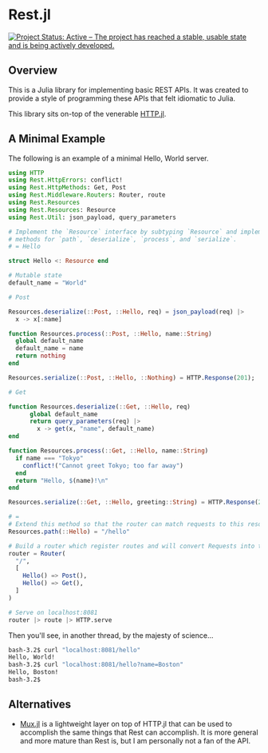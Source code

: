# Rest.jl

[![Project Status: Active – The project has reached a stable, usable state and is being actively developed.](https://www.repostatus.org/badges/latest/active.svg)](https://www.repostatus.org/#active)

## Overview
This is a Julia library for implementing basic REST APIs. It was created to provide a style of programming these APIs that felt idiomatic to Julia.

This library sits on-top of the venerable [HTTP.jl](https://github.com/JuliaWeb/HTTP.jl).

## A Minimal Example
The following is an example of a minimal Hello, World server.

```julia
using HTTP
using Rest.HttpErrors: conflict!
using Rest.HttpMethods: Get, Post
using Rest.Middleware.Routers: Router, route
using Rest.Resources
using Rest.Resources: Resource
using Rest.Util: json_payload, query_parameters

# Implement the `Resource` interface by subtyping `Resource` and implementing specialized
# methods for `path`, `deserialize`, `process`, and `serialize`.
# = Hello

struct Hello <: Resource end

# Mutable state
default_name = "World"

# Post

Resources.deserialize(::Post, ::Hello, req) = json_payload(req) |>
  x -> x[:name]

function Resources.process(::Post, ::Hello, name::String)
  global default_name
  default_name = name
  return nothing
end

Resources.serialize(::Post, ::Hello, ::Nothing) = HTTP.Response(201);

# Get

function Resources.deserialize(::Get, ::Hello, req)
      global default_name
      return query_parameters(req) |>
        x -> get(x, "name", default_name)
end

function Resources.process(::Get, ::Hello, name::String)
  if name === "Tokyo"
    conflict!("Cannot greet Tokyo; too far away")
  end
  return "Hello, $(name)!\n"
end

Resources.serialize(::Get, ::Hello, greeting::String) = HTTP.Response(200, greeting)

# =
# Extend this method so that the router can match requests to this resource
Resources.path(::Hello) = "/hello"

# Build a router which register routes and will convert Requests into the app domain
router = Router(
  "/",
  [
    Hello() => Post(), 
    Hello() => Get(),
  ]
)

# Serve on localhost:8081
router |> route |> HTTP.serve
```

Then you'll see, in another thread, by the majesty of science...
```bash
bash-3.2$ curl "localhost:8081/hello"
Hello, World!
bash-3.2$ curl "localhost:8081/hello?name=Boston"
Hello, Boston!
bash-3.2$
```
## Alternatives

- [Mux.jl](https://github.com/JuliaWeb/Mux.jl) is a lightweight layer on top of HTTP.jl that can be used to accomplish the same things that Rest can accomplish. It is more general and more mature than Rest is, but I am personally not a fan of the API.

